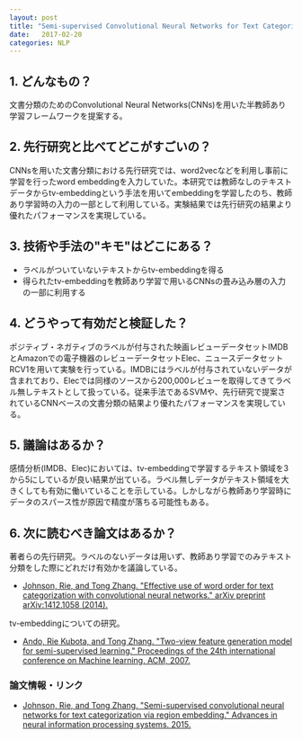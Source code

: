 ```yaml
---
layout: post
title: "Semi-supervised Convolutional Neural Networks for Text Categorization via Region Embedding"
date:   2017-02-20
categories: NLP
---
```


## 1. どんなもの？

文書分類のためのConvolutional Neural Networks(CNNs)を用いた半教師あり学習フレームワークを提案する。

## 2. 先行研究と比べてどこがすごいの？

CNNsを用いた文書分類における先行研究では、word2vecなどを利用し事前に学習を行ったword embeddingを入力していた。本研究では教師なしのテキストデータからtv-embeddingという手法を用いてembeddingを学習したのち、教師あり学習時の入力の一部として利用している。実験結果では先行研究の結果より優れたパフォーマンスを実現している。

## 3. 技術や手法の"キモ"はどこにある？

* ラベルがついていないテキストからtv-embeddingを得る
* 得られたtv-embeddingを教師あり学習で用いるCNNsの畳み込み層の入力の一部に利用する

## 4. どうやって有効だと検証した？

ポジティブ・ネガティブのラベルが付与された映画レビューデータセットIMDBとAmazonでの電子機器のレビューデータセットElec、ニュースデータセットRCV1を用いて実験を行っている。IMDBにはラベルが付与されていないデータが含まれており、Elecでは同様のソースから200,000レビューを取得してきてラベル無しテキストとして扱っている。従来手法であるSVMや、先行研究で提案されているCNNベースの文書分類の結果より優れたパフォーマンスを実現している。

## 5. 議論はあるか？

感情分析(IMDB、Elec)においては、tv-embeddingで学習するテキスト領域を3から5にしているが良い結果が出ている。ラベル無しデータがテキスト領域を大きくしても有効に働いていることを示している。しかしながら教師あり学習時にデータのスパース性が原因で精度が落ちる可能性もある。

## 6. 次に読むべき論文はあるか？

著者らの先行研究。ラベルのないデータは用いず、教師あり学習でのみテキスト分類をした際にどれだけ有効かを議論している。
* [Johnson, Rie, and Tong Zhang. "Effective use of word order for text categorization with convolutional neural networks." arXiv preprint arXiv:1412.1058 (2014).](https://arxiv.org/abs/1412.1058)

tv-embeddingについての研究。
* [Ando, Rie Kubota, and Tong Zhang. "Two-view feature generation model for semi-supervised learning." Proceedings of the 24th international conference on Machine learning. ACM, 2007.](http://machinelearning.wustl.edu/mlpapers/paper_files/icml2007_AndoZ07.pdf)

### 論文情報・リンク

* [Johnson, Rie, and Tong Zhang. "Semi-supervised convolutional neural networks for text categorization via region embedding." Advances in neural information processing systems. 2015.](http://papers.nips.cc/paper/5849-semi-supervised-convolutional-neural-networks-for-text-categorization-via-region-embedding.pdf)
